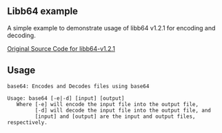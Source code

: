 ## Libb64 example 

A simple example to demonstrate usage of libb64 v1.2.1 for encoding and decoding.

[Original Source Code for libb64-v1.2.1](https://libb64.sourceforge.net/)

## Usage
```
base64: Encodes and Decodes files using base64

Usage: base64 [-e|-d] [input] [output]
   Where [-e] will encode the input file into the output file,
         [-d] will decode the input file into the output file, and
         [input] and [output] are the input and output files, respectively.

```